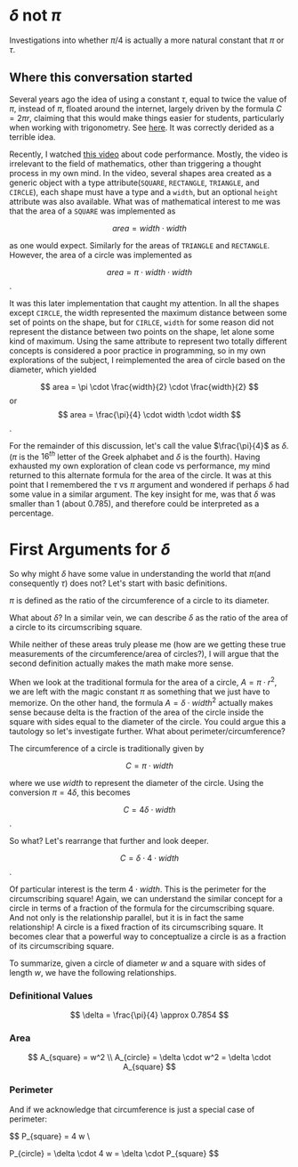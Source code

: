 # $\delta$ not $\pi$
Investigations into whether $\pi/4$ is actually a more natural constant that $\pi$ or $\tau$.


## Where this conversation started

Several years ago the idea of using a constant $\tau$, equal to twice the value of $\pi$, instead of $\pi$, floated around the internet, largely driven by the formula $C=2 \pi r$, claiming that this would make things easier for students, particularly when working with trigonometry. See [here](https://youtu.be/ZPv1UV0rD8U?si=AuIwq0wTOF8zGKLr). It was correctly derided as a terrible idea.

Recently, I watched [this video](https://youtu.be/tD5NrevFtbU?si=-HuQcc4XvUntE6TB) about code performance. Mostly, the video is irrelevant to the field of mathematics, other than triggering a thought process in my own mind. In the video, several shapes area created as a generic object with a type attribute(`SQUARE`, `RECTANGLE`, `TRIANGLE`, and `CIRCLE`), each shape must have a type and a `width`, but an optional `height` attribute was also available. What was of mathematical interest to me was that the area of a `SQUARE` was implemented as 

$$
area = width \cdot width
$$ 

as one would expect. Similarly for the areas of `TRIANGLE` and `RECTANGLE`. However, the area of a circle was implemented as 

$$
area = \pi \cdot width \cdot width
$$. 

It was this later implementation that caught my attention. In all the shapes except `CIRCLE`, the width represented the maximum distance between some set of points on the shape, but for `CIRLCE`, `width` for some reason did not represent the distance between two points on the shape, let alone some kind of maximum. Using the same attribute to represent two totally different concepts is considered a poor practice in programming, so in my own explorations of the subject, I reimplemented the area of circle based on the diameter, which yielded 

$$
area = \pi \cdot \frac{width}{2} \cdot \frac{width}{2}
$$ 
or 
$$
area = \frac{\pi}{4} \cdot width \cdot width
$$. 

For the remainder of this discussion, let's call the value $\frac{\pi}{4}$ as $\delta$. ($\pi$ is the $16^{th}$ letter of the Greek alphabet and $\delta$ is the fourth). Having exhausted my own exploration of clean code vs performance, my mind returned to this alternate formula for the area of the circle. It was at this point that I remembered the $\tau$ vs $\pi$ argument and wondered if perhaps $\delta$ had some value in a similar argument. The key insight for me, was that $\delta$ was smaller than 1 (about 0.785), and therefore could be interpreted as a percentage.

# First Arguments for $\delta$

So why might $\delta$ have some value in understanding the world that $\pi$(and consequently $\tau$) does not? Let's start with basic definitions. 

$\pi$ is defined as the ratio of the circumference of a circle to its diameter.

What about $\delta$? In a similar vein, we can describe $\delta$ as the ratio of the area of a circle to its circumscribing square.

While neither of these areas truly please me (how are we getting these true measurements of the circumference/area of circles?), I will argue that the second definition actually makes the math make more sense.

When we look at the traditional formula for the area of a circle, $A=\pi\cdot r^2$, we are left with the magic constant $\pi$ as something that we just have to memorize. On the other hand, the formula $A=\delta\cdot width^2$ actually makes sense because delta is the fraction of the area of the circle inside the square with sides equal to the diameter of the circle. You could argue this a tautology so let's investigate further. What about perimeter/circumference?

The circumference of a circle is traditionally given by 

$$
C=\pi\cdot width
$$

where we use $width$ to represent the diameter of the circle. Using the conversion $\pi=4\delta$, this becomes 

$$
C=4\delta\cdot width
$$.

So what? Let's rearrange that further and look deeper. 

$$
C=\delta\cdot 4\cdot width
$$. 

Of particular interest is the term $4\cdot width$. This is the perimeter for the circumscribing square! Again, we can understand the similar concept for a circle in terms of a fraction of the formula for the circumscribing square. And not only is the relationship parallel, but it is in fact the same relationship! A circle is a fixed fraction of its circumscribing square. It becomes clear that a powerful way to conceptualize a circle is as a fraction of its circumscribing square.

To summarize, given a circle of diameter $w$ and a square with sides of length $w$, we have the following relationships.

### Definitional Values

$$
\delta = \frac{\pi}{4} \approx 0.7854
$$


### Area

$$
A_{square} = w^2 \\
A_{circle} = \delta \cdot w^2 = \delta \cdot A_{square}
$$


### Perimeter

And if we acknowledge that circumference is just a special case of perimeter:

$$
P_{square} = 4 w \\

P_{circle} = \delta \cdot 4 w = \delta \cdot P_{square}
$$
